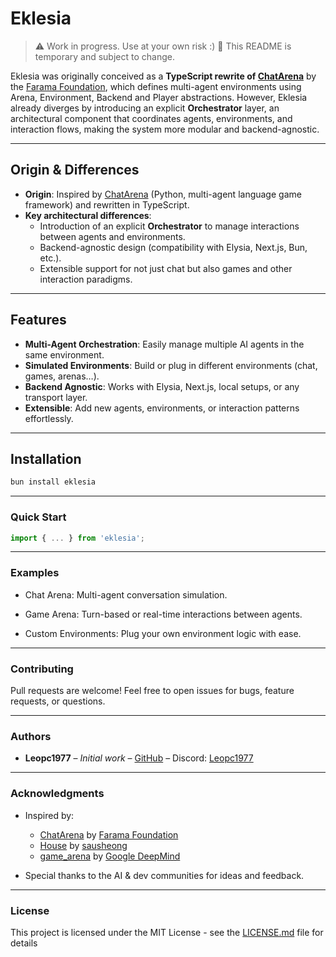 # Eklesia

> ⚠️ Work in progress. Use at your own risk :)
> 📝 This README is temporary and subject to change.

Eklesia was originally conceived as a **TypeScript rewrite of [ChatArena](https://github.com/Farama-Foundation/chatarena)** by the [Farama Foundation](https://github.com/Farama-Foundation), which defines multi-agent environments using Arena, Environment, Backend and Player abstractions. However, Eklesia already diverges by introducing an explicit **Orchestrator** layer, an architectural component that coordinates agents, environments, and interaction flows, making the system more modular and backend-agnostic.

---

## Origin & Differences

- **Origin**: Inspired by [ChatArena](https://github.com/Farama-Foundation/chatarena) (Python, multi-agent language game framework) and rewritten in TypeScript.
- **Key architectural differences**:
  - Introduction of an explicit **Orchestrator** to manage interactions between agents and environments.
  - Backend-agnostic design (compatibility with Elysia, Next.js, Bun, etc.).
  - Extensible support for not just chat but also games and other interaction paradigms.

---

## Features

- **Multi-Agent Orchestration**: Easily manage multiple AI agents in the same environment.  
- **Simulated Environments**: Build or plug in different environments (chat, games, arenas…).  
- **Backend Agnostic**: Works with Elysia, Next.js, local setups, or any transport layer.  
- **Extensible**: Add new agents, environments, or interaction patterns effortlessly.  

---

## Installation

```bash
bun install eklesia
```

---

### Quick Start 

```js
import { ... } from 'eklesia';
```

---

### Examples

- Chat Arena: Multi-agent conversation simulation.

- Game Arena: Turn-based or real-time interactions between agents.

- Custom Environments: Plug your own environment logic with ease.

---

### Contributing

Pull requests are welcome! Feel free to open issues for bugs, feature requests, or questions.

---

### Authors

- **Leopc1977** – *Initial work* – [GitHub](https://github.com/Leopc1977) – Discord: [Leopc1977](https://discordapp.com/users/399631094514843669)

---

### Acknowledgments

- Inspired by:
  - [ChatArena](https://github.com/Farama-Foundation/chatarena) by [Farama Foundation](https://github.com/Farama-Foundation)
  - [House](https://github.com/sausheong/house) by [sausheong](https://github.com/sausheong)
  - [game_arena](https://github.com/google-deepmind/game_arena) by [Google DeepMind](https://github.com/google-deepmind)

- Special thanks to the AI & dev communities for ideas and feedback.

---

### License

This project is licensed under the MIT License - see the [LICENSE.md](./LICENSE.md) file for details
